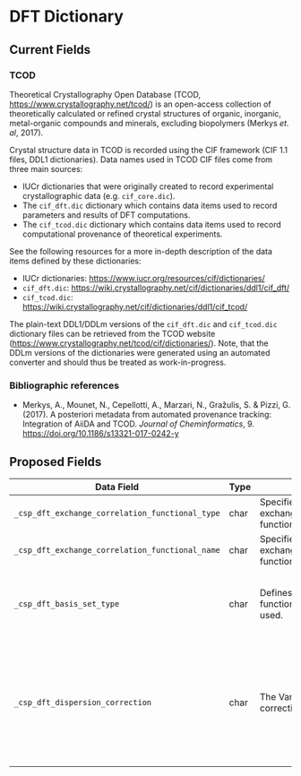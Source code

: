 # DFT Dictionary

## Current Fields
### TCOD
Theoretical Crystallography Open Database (TCOD, https://www.crystallography.net/tcod/) is an open-access collection of theoretically calculated or refined crystal structures of organic, inorganic, metal-organic compounds and minerals, excluding biopolymers (Merkys *et. al*, 2017).

Crystal structure data in TCOD is recorded using the CIF framework (CIF 1.1 files, DDL1 dictionaries).
Data names used in TCOD CIF files come from three main sources:
- IUCr dictionaries that were originally created to record experimental crystallographic data (e.g. `cif_core.dic`).
- The `cif_dft.dic` dictionary which contains data items used to record parameters and results of DFT computations.
- The `cif_tcod.dic` dictionary which contains data items used to record computational provenance of theoretical experiments.

See the following resources for a more in-depth description of the data items defined by these dictionaries:
- IUCr dictionaries: https://www.iucr.org/resources/cif/dictionaries/
- `cif_dft.dic`: https://wiki.crystallography.net/cif/dictionaries/ddl1/cif_dft/
- `cif_tcod.dic`: https://wiki.crystallography.net/cif/dictionaries/ddl1/cif_tcod/

The plain-text DDL1/DDLm versions of the `cif_dft.dic` and `cif_tcod.dic` dictionary files can be retrieved from the TCOD website (https://www.crystallography.net/tcod/cif/dictionaries/).
Note, that the DDLm versions of the dictionaries were generated using an automated converter and should thus be treated as work-in-progress.

### Bibliographic references

- Merkys, A., Mounet, N., Cepellotti, A., Marzari, N., Gražulis, S. & Pizzi, G. (2017). A posteriori metadata from automated provenance tracking: Integration of AiiDA and TCOD. *Journal of Cheminformatics*, 9. https://doi.org/10.1186/s13321-017-0242-y

## Proposed Fields
| Data Field                                      | Type | Definition                                                  | Constraints | Units | Example                                                                                    |
|-------------------------------------------------|------|-------------------------------------------------------------|-------------|-------|--------------------------------------------------------------------------------------------|
| `_csp_dft_exchange_correlation_functional_type` | char | Specifies the type of exchange-correlation functional used. |             |       | LDA, GGA, meta-GGA, Hybrid                                                                 |
| `_csp_dft_exchange_correlation_functional_name` | char | Specifies the name of exchange-correlation functional used. |             |       | PBE, PBE0, SCAN                                                                            |
| `_csp_dft_basis_set_type`                       | char | Defines the type of basis functions/pseudopoentials used.   |             |       | "Plane-waves", "PAW", "Norm-conserving", "Ultrasoft"                                       |
| `_csp_dft_dispersion_correction`                | char | The Van der Waals correction used.                          |             |       | - Grimme-D2<br/>- Grimme-D3<br/>- Tkatchenko-Scheffler<br/>- Many-body dipersion<br/>- XDM |
